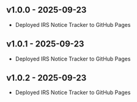 ## v1.0.0 - 2025-09-23
- Deployed IRS Notice Tracker to GitHub Pages

## v1.0.1 - 2025-09-23
- Deployed IRS Notice Tracker to GitHub Pages

## v1.0.2 - 2025-09-23
- Deployed IRS Notice Tracker to GitHub Pages

